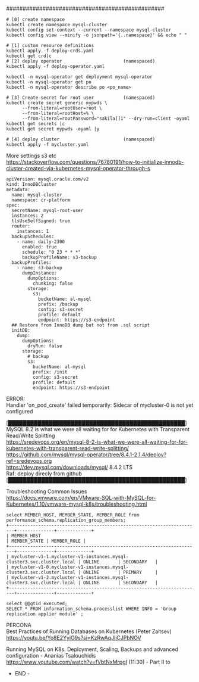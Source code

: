 ################################################
```
# [0] create namespace
kubectl create namespace mysql-cluster
kubectl config set-context --current --namespace mysql-cluster
kubectl config view --minify -o jsonpath='{..namespace}' && echo " "

# [1] custom resource definitions
kubectl apply -f deploy-crds.yaml
kubectl get crd|c
# [2] deploy operator						(namespaced)
kubectl apply -f deploy-operator.yaml

kubectl -n mysql-operator get deployment mysql-operator
kubectl -n mysql-operator get po
kubectl -n mysql-operator describe po <po_name>

# [3] Create secret for root user			(namespaced)
kubectl create secret generic mypwds \
      --from-literal=rootUser=root \
      --from-literal=rootHost=% \
      --from-literal=rootPassword="sakila[]1" --dry-run=client -oyaml
kubectl get secrets |c
kubectl get secret mypwds -oyaml |y

# [4] deploy cluster                        (namespaced)
kubectl apply -f mycluster.yaml
```

More settings s3 etc <br>
https://stackoverflow.com/questions/76780191/how-to-initialize-innodb-cluster-created-via-kubernetes-mysql-operator-through-s
```
apiVersion: mysql.oracle.com/v2
kind: InnoDBCluster
metadata:
  name: mysql-cluster
  namespace: cr-platform
spec:
  secretName: mysql-root-user
  instances: 2
  tlsUseSelfSigned: true
  router:
    instances: 1
  backupSchedules:
    - name: daily-2300
      enabled: true
      schedule: "0 23 * * *"
      backupProfileName: s3-backup
  backupProfiles:
    - name: s3-backup
      dumpInstance:
        dumpOptions:
          chunking: false
        storage:
          s3:
            bucketName: al-mysql
            prefix: /backup
            config: s3-secret
            profile: default
            endpoint: https://s3-endpoint
  ## Restore from InnoDB dump but not from .sql script
  initDB:
    dump:
      dumpOptions:
        dryRun: false
      storage:
        # backup
        s3:
          bucketName: al-mysql
          prefix: /init
          config: s3-secret
          profile: default
          endpoint: https://s3-endpoint
```

ERROR: <br>
Handler 'on_pod_create' failed temporarily: Sidecar of mycluster-0 is not yet configured

[████████████████████████████████████████████████] <br>
MySQL 8.2 is what we were all waiting for for Kubernetes with Transparent Read/Write Splitting <br>
https://sredevops.org/en/mysql-8-2-is-what-we-were-all-waiting-for-for-kubernetes-with-transparent-read-write-splitting/  <br>
https://github.com/mysql/mysql-operator/tree/8.4.1-2.1.4/deploy?ref=sredevops.org  <br>
https://dev.mysql.com/downloads/mysql/     8.4.2 LTS  <br>
Raf: deploy direcly from github <br>
[████████████████████████████████████████████████] <br>

Troubleshooting Common Issues <br>
https://docs.vmware.com/en/VMware-SQL-with-MySQL-for-Kubernetes/1.10/vmware-mysql-k8s/troubleshooting.html
```
select MEMBER_HOST, MEMBER_STATE, MEMBER_ROLE from performance_schema.replication_group_members;
+------------------------------------------------------------------------+--------------+-------------+
| MEMBER_HOST                                                            | MEMBER_STATE | MEMBER_ROLE |
+------------------------------------------------------------------------+--------------+-------------+
| mycluster-v1-1.mycluster-v1-instances.mysql-cluster3.svc.cluster.local | ONLINE       | SECONDARY   |
| mycluster-v1-0.mycluster-v1-instances.mysql-cluster3.svc.cluster.local | ONLINE       | PRIMARY     |
| mycluster-v1-2.mycluster-v1-instances.mysql-cluster3.svc.cluster.local | ONLINE       | SECONDARY   |
+------------------------------------------------------------------------+--------------+-------------+

select @@gtid_executed;
SELECT * FROM information_schema.processlist WHERE INFO = 'Group replication applier module' ;
```
PERCONA <br>
Best Practices of Running Databases on Kubernetes (Peter Zaitsev)<br>
https://youtu.be/Yo8E2YyiO9s?si=KzRwAqJliCJPbNOV

Running MySQL on K8s. Deployment, Scaling, Backups and advanced configuration - Ananias Tsalouchidis<br>
https://www.youtube.com/watch?v=fVbtNxMrpgI   (11:30) - Part II to 



- END -

